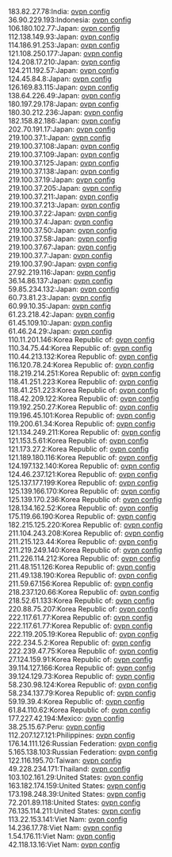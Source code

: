 183.82.27.78:India: [ovpn config](vpn/183_82_27_78.ovpn)  
36.90.229.193:Indonesia: [ovpn config](vpn/36_90_229_193.ovpn)  
106.180.102.77:Japan: [ovpn config](vpn/106_180_102_77.ovpn)  
112.138.149.93:Japan: [ovpn config](vpn/112_138_149_93.ovpn)  
114.186.91.253:Japan: [ovpn config](vpn/114_186_91_253.ovpn)  
121.108.250.177:Japan: [ovpn config](vpn/121_108_250_177.ovpn)  
124.208.17.210:Japan: [ovpn config](vpn/124_208_17_210.ovpn)  
124.211.192.57:Japan: [ovpn config](vpn/124_211_192_57.ovpn)  
124.45.84.8:Japan: [ovpn config](vpn/124_45_84_8.ovpn)  
126.169.83.115:Japan: [ovpn config](vpn/126_169_83_115.ovpn)  
138.64.226.49:Japan: [ovpn config](vpn/138_64_226_49.ovpn)  
180.197.29.178:Japan: [ovpn config](vpn/180_197_29_178.ovpn)  
180.30.212.236:Japan: [ovpn config](vpn/180_30_212_236.ovpn)  
182.158.82.186:Japan: [ovpn config](vpn/182_158_82_186.ovpn)  
202.70.191.17:Japan: [ovpn config](vpn/202_70_191_17.ovpn)  
219.100.37.1:Japan: [ovpn config](vpn/219_100_37_1.ovpn)  
219.100.37.108:Japan: [ovpn config](vpn/219_100_37_108.ovpn)  
219.100.37.109:Japan: [ovpn config](vpn/219_100_37_109.ovpn)  
219.100.37.125:Japan: [ovpn config](vpn/219_100_37_125.ovpn)  
219.100.37.138:Japan: [ovpn config](vpn/219_100_37_138.ovpn)  
219.100.37.19:Japan: [ovpn config](vpn/219_100_37_19.ovpn)  
219.100.37.205:Japan: [ovpn config](vpn/219_100_37_205.ovpn)  
219.100.37.211:Japan: [ovpn config](vpn/219_100_37_211.ovpn)  
219.100.37.213:Japan: [ovpn config](vpn/219_100_37_213.ovpn)  
219.100.37.22:Japan: [ovpn config](vpn/219_100_37_22.ovpn)  
219.100.37.4:Japan: [ovpn config](vpn/219_100_37_4.ovpn)  
219.100.37.50:Japan: [ovpn config](vpn/219_100_37_50.ovpn)  
219.100.37.58:Japan: [ovpn config](vpn/219_100_37_58.ovpn)  
219.100.37.67:Japan: [ovpn config](vpn/219_100_37_67.ovpn)  
219.100.37.7:Japan: [ovpn config](vpn/219_100_37_7.ovpn)  
219.100.37.90:Japan: [ovpn config](vpn/219_100_37_90.ovpn)  
27.92.219.116:Japan: [ovpn config](vpn/27_92_219_116.ovpn)  
36.14.86.137:Japan: [ovpn config](vpn/36_14_86_137.ovpn)  
59.85.234.132:Japan: [ovpn config](vpn/59_85_234_132.ovpn)  
60.73.81.23:Japan: [ovpn config](vpn/60_73_81_23.ovpn)  
60.99.10.35:Japan: [ovpn config](vpn/60_99_10_35.ovpn)  
61.23.218.42:Japan: [ovpn config](vpn/61_23_218_42.ovpn)  
61.45.109.10:Japan: [ovpn config](vpn/61_45_109_10.ovpn)  
61.46.24.29:Japan: [ovpn config](vpn/61_46_24_29.ovpn)  
110.11.201.146:Korea Republic of: [ovpn config](vpn/110_11_201_146.ovpn)  
110.34.75.44:Korea Republic of: [ovpn config](vpn/110_34_75_44.ovpn)  
110.44.213.132:Korea Republic of: [ovpn config](vpn/110_44_213_132.ovpn)  
116.120.78.24:Korea Republic of: [ovpn config](vpn/116_120_78_24.ovpn)  
118.219.214.251:Korea Republic of: [ovpn config](vpn/118_219_214_251.ovpn)  
118.41.251.223:Korea Republic of: [ovpn config](vpn/118_41_251_223.ovpn)  
118.41.251.223:Korea Republic of: [ovpn config](vpn/118_41_251_223.ovpn)  
118.42.209.122:Korea Republic of: [ovpn config](vpn/118_42_209_122.ovpn)  
119.192.250.27:Korea Republic of: [ovpn config](vpn/119_192_250_27.ovpn)  
119.196.45.101:Korea Republic of: [ovpn config](vpn/119_196_45_101.ovpn)  
119.200.61.34:Korea Republic of: [ovpn config](vpn/119_200_61_34.ovpn)  
121.134.249.211:Korea Republic of: [ovpn config](vpn/121_134_249_211.ovpn)  
121.153.5.61:Korea Republic of: [ovpn config](vpn/121_153_5_61.ovpn)  
121.173.27.2:Korea Republic of: [ovpn config](vpn/121_173_27_2.ovpn)  
121.189.180.116:Korea Republic of: [ovpn config](vpn/121_189_180_116.ovpn)  
124.197.132.140:Korea Republic of: [ovpn config](vpn/124_197_132_140.ovpn)  
124.46.237.121:Korea Republic of: [ovpn config](vpn/124_46_237_121.ovpn)  
125.137.177.199:Korea Republic of: [ovpn config](vpn/125_137_177_199.ovpn)  
125.139.166.170:Korea Republic of: [ovpn config](vpn/125_139_166_170.ovpn)  
125.139.170.236:Korea Republic of: [ovpn config](vpn/125_139_170_236.ovpn)  
128.134.162.52:Korea Republic of: [ovpn config](vpn/128_134_162_52.ovpn)  
175.119.66.190:Korea Republic of: [ovpn config](vpn/175_119_66_190.ovpn)  
182.215.125.220:Korea Republic of: [ovpn config](vpn/182_215_125_220.ovpn)  
211.104.243.208:Korea Republic of: [ovpn config](vpn/211_104_243_208.ovpn)  
211.215.123.44:Korea Republic of: [ovpn config](vpn/211_215_123_44.ovpn)  
211.219.249.140:Korea Republic of: [ovpn config](vpn/211_219_249_140.ovpn)  
211.226.114.212:Korea Republic of: [ovpn config](vpn/211_226_114_212.ovpn)  
211.48.151.126:Korea Republic of: [ovpn config](vpn/211_48_151_126.ovpn)  
211.49.138.190:Korea Republic of: [ovpn config](vpn/211_49_138_190.ovpn)  
211.59.67.156:Korea Republic of: [ovpn config](vpn/211_59_67_156.ovpn)  
218.237.120.66:Korea Republic of: [ovpn config](vpn/218_237_120_66.ovpn)  
218.52.61.133:Korea Republic of: [ovpn config](vpn/218_52_61_133.ovpn)  
220.88.75.207:Korea Republic of: [ovpn config](vpn/220_88_75_207.ovpn)  
222.117.61.77:Korea Republic of: [ovpn config](vpn/222_117_61_77.ovpn)  
222.117.61.77:Korea Republic of: [ovpn config](vpn/222_117_61_77.ovpn)  
222.119.205.19:Korea Republic of: [ovpn config](vpn/222_119_205_19.ovpn)  
222.234.5.2:Korea Republic of: [ovpn config](vpn/222_234_5_2.ovpn)  
222.239.47.75:Korea Republic of: [ovpn config](vpn/222_239_47_75.ovpn)  
27.124.159.91:Korea Republic of: [ovpn config](vpn/27_124_159_91.ovpn)  
39.114.127.166:Korea Republic of: [ovpn config](vpn/39_114_127_166.ovpn)  
39.124.129.73:Korea Republic of: [ovpn config](vpn/39_124_129_73.ovpn)  
58.230.98.124:Korea Republic of: [ovpn config](vpn/58_230_98_124.ovpn)  
58.234.137.79:Korea Republic of: [ovpn config](vpn/58_234_137_79.ovpn)  
59.19.39.4:Korea Republic of: [ovpn config](vpn/59_19_39_4.ovpn)  
61.84.110.62:Korea Republic of: [ovpn config](vpn/61_84_110_62.ovpn)  
177.227.42.194:Mexico: [ovpn config](vpn/177_227_42_194.ovpn)  
38.25.15.67:Peru: [ovpn config](vpn/38_25_15_67.ovpn)  
112.207.127.121:Philippines: [ovpn config](vpn/112_207_127_121.ovpn)  
176.14.111.126:Russian Federation: [ovpn config](vpn/176_14_111_126.ovpn)  
5.165.138.103:Russian Federation: [ovpn config](vpn/5_165_138_103.ovpn)  
122.116.195.70:Taiwan: [ovpn config](vpn/122_116_195_70.ovpn)  
49.228.234.171:Thailand: [ovpn config](vpn/49_228_234_171.ovpn)  
103.102.161.29:United States: [ovpn config](vpn/103_102_161_29.ovpn)  
163.182.174.159:United States: [ovpn config](vpn/163_182_174_159.ovpn)  
173.198.248.39:United States: [ovpn config](vpn/173_198_248_39.ovpn)  
72.201.89.118:United States: [ovpn config](vpn/72_201_89_118.ovpn)  
76.135.114.211:United States: [ovpn config](vpn/76_135_114_211.ovpn)  
113.22.153.141:Viet Nam: [ovpn config](vpn/113_22_153_141.ovpn)  
14.236.17.78:Viet Nam: [ovpn config](vpn/14_236_17_78.ovpn)  
1.54.176.11:Viet Nam: [ovpn config](vpn/1_54_176_11.ovpn)  
42.118.13.16:Viet Nam: [ovpn config](vpn/42_118_13_16.ovpn)  
